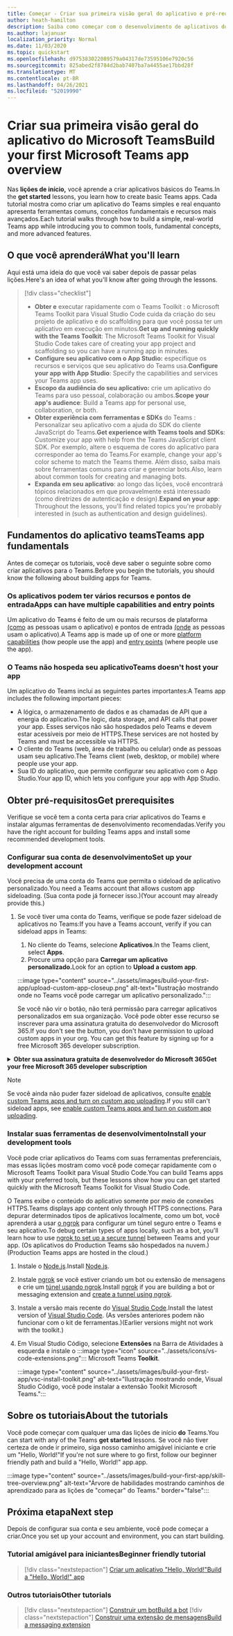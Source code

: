 ```yaml
---
title: Começar - Criar sua primeira visão geral do aplicativo e pré-requisitos
author: heath-hamilton
description: Saiba como começar com o desenvolvimento de aplicativos do Microsoft Teams e configurar seu ambiente.
ms.author: lajanuar
localization_priority: Normal
ms.date: 11/03/2020
ms.topic: quickstart
ms.openlocfilehash: d975383022089579a04317de73595106e7920c56
ms.sourcegitcommit: 825abed2f8784d2bab7407ba7a4455ae17bbd28f
ms.translationtype: MT
ms.contentlocale: pt-BR
ms.lasthandoff: 04/26/2021
ms.locfileid: "52019990"
---
```

# <a name="build-your-first-microsoft-teams-app-overview"></a><span data-ttu-id="6bf17-103">Criar sua primeira visão geral do aplicativo do Microsoft Teams</span><span class="sxs-lookup"><span data-stu-id="6bf17-103">Build your first Microsoft Teams app overview</span></span>

<span data-ttu-id="6bf17-104">Nas **lições de início,** você aprende a criar aplicativos básicos do Teams.</span><span class="sxs-lookup"><span data-stu-id="6bf17-104">In the **get started** lessons, you learn how to create basic Teams apps.</span></span> <span data-ttu-id="6bf17-105">Cada tutorial mostra como criar um aplicativo do Teams simples e real enquanto apresenta ferramentas comuns, conceitos fundamentais e recursos mais avançados.</span><span class="sxs-lookup"><span data-stu-id="6bf17-105">Each tutorial walks through how to build a simple, real-world Teams app while introducing you to common tools, fundamental concepts, and more advanced features.</span></span>

## <a name="what-youll-learn"></a><span data-ttu-id="6bf17-106">O que você aprenderá</span><span class="sxs-lookup"><span data-stu-id="6bf17-106">What you'll learn</span></span>

<span data-ttu-id="6bf17-107">Aqui está uma ideia do que você vai saber depois de passar pelas lições.</span><span class="sxs-lookup"><span data-stu-id="6bf17-107">Here's an idea of what you'll know after going through the lessons.</span></span>

> [!div class="checklist"]
  >
  > * <span data-ttu-id="6bf17-108">**Obter e** executar rapidamente com o Teams Toolkit : o Microsoft Teams Toolkit para Visual Studio Code cuida da criação do seu projeto de aplicativo e do scaffolding para que você possa ter um aplicativo em execução em minutos.</span><span class="sxs-lookup"><span data-stu-id="6bf17-108">**Get up and running quickly with the Teams Toolkit**: The Microsoft Teams Toolkit for Visual Studio Code takes care of creating your app project and scaffolding so you can have a running app in minutes.</span></span>
  > * <span data-ttu-id="6bf17-109">**Configure seu aplicativo com o App Studio:** especifique os recursos e serviços que seu aplicativo do Teams usa.</span><span class="sxs-lookup"><span data-stu-id="6bf17-109">**Configure your app with App Studio**: Specify the capabilities and services your Teams app uses.</span></span>
  > * <span data-ttu-id="6bf17-110">**Escopo da audiência do seu aplicativo:** crie um aplicativo do Teams para uso pessoal, colaboração ou ambos.</span><span class="sxs-lookup"><span data-stu-id="6bf17-110">**Scope your app's audience**: Build a Teams app for personal use, collaboration, or both.</span></span>
> * <span data-ttu-id="6bf17-111">**Obter experiência com ferramentas e SDKs** do Teams : Personalizar seu aplicativo com a ajuda do SDK do cliente JavaScript do Teams.</span><span class="sxs-lookup"><span data-stu-id="6bf17-111">**Get experience with Teams tools and SDKs**: Customize your app with help from the Teams JavaScript client SDK.</span></span> <span data-ttu-id="6bf17-112">Por exemplo, altere o esquema de cores do aplicativo para corresponder ao tema do Teams.</span><span class="sxs-lookup"><span data-stu-id="6bf17-112">For example, change your app's color scheme to match the Teams theme.</span></span> <span data-ttu-id="6bf17-113">Além disso, saiba mais sobre ferramentas comuns para criar e gerenciar bots.</span><span class="sxs-lookup"><span data-stu-id="6bf17-113">Also, learn about common tools for creating and managing bots.</span></span>
  > * <span data-ttu-id="6bf17-114">**Expanda em seu aplicativo**: ao longo das lições, você encontrará tópicos relacionados em que provavelmente está interessado (como diretrizes de autenticação e design).</span><span class="sxs-lookup"><span data-stu-id="6bf17-114">**Expand on your app**: Throughout the lessons, you'll find related topics you're probably interested in (such as authentication and design guidelines).</span></span>

## <a name="teams-app-fundamentals"></a><span data-ttu-id="6bf17-115">Fundamentos do aplicativo teams</span><span class="sxs-lookup"><span data-stu-id="6bf17-115">Teams app fundamentals</span></span>

<span data-ttu-id="6bf17-116">Antes de começar os tutoriais, você deve saber o seguinte sobre como criar aplicativos para o Teams.</span><span class="sxs-lookup"><span data-stu-id="6bf17-116">Before you begin the tutorials, you should know the following about building apps for Teams.</span></span>

### <a name="apps-can-have-multiple-capabilities-and-entry-points"></a><span data-ttu-id="6bf17-117">Os aplicativos podem ter vários recursos e pontos de entrada</span><span class="sxs-lookup"><span data-stu-id="6bf17-117">Apps can have multiple capabilities and entry points</span></span>

<span data-ttu-id="6bf17-118">Um aplicativo do Teams é feito de um ou mais recursos de plataforma [(como](../concepts/capabilities-overview.md) as pessoas usam o aplicativo) e pontos de entrada [(onde](../concepts/extensibility-points.md) as pessoas usam o aplicativo).</span><span class="sxs-lookup"><span data-stu-id="6bf17-118">A Teams app is made up of one or more [platform capabilities](../concepts/capabilities-overview.md) (how people use the app) and [entry points](../concepts/extensibility-points.md) (where people use the app).</span></span>

### <a name="teams-doesnt-host-your-app"></a><span data-ttu-id="6bf17-119">O Teams não hospeda seu aplicativo</span><span class="sxs-lookup"><span data-stu-id="6bf17-119">Teams doesn't host your app</span></span>

<span data-ttu-id="6bf17-120">Um aplicativo do Teams inclui as seguintes partes importantes:</span><span class="sxs-lookup"><span data-stu-id="6bf17-120">A Teams app includes the following important pieces:</span></span>

* <span data-ttu-id="6bf17-121">A lógica, o armazenamento de dados e as chamadas de API que a energia do aplicativo.</span><span class="sxs-lookup"><span data-stu-id="6bf17-121">The logic, data storage, and API calls that power your app.</span></span> <span data-ttu-id="6bf17-122">Esses serviços não são hospedados pelo Teams e devem estar acessíveis por meio de HTTPS.</span><span class="sxs-lookup"><span data-stu-id="6bf17-122">These services are not hosted by Teams and must be accessible via HTTPS.</span></span>
* <span data-ttu-id="6bf17-123">O cliente do Teams (web, área de trabalho ou celular) onde as pessoas usam seu aplicativo.</span><span class="sxs-lookup"><span data-stu-id="6bf17-123">The Teams client (web, desktop, or mobile) where people use your app.</span></span>
* <span data-ttu-id="6bf17-124">Sua ID do aplicativo, que permite configurar seu aplicativo com o App Studio.</span><span class="sxs-lookup"><span data-stu-id="6bf17-124">Your app ID, which lets you configure your app with App Studio.</span></span>

## <a name="get-prerequisites"></a><span data-ttu-id="6bf17-125">Obter pré-requisitos</span><span class="sxs-lookup"><span data-stu-id="6bf17-125">Get prerequisites</span></span>

<span data-ttu-id="6bf17-126">Verifique se você tem a conta certa para criar aplicativos do Teams e instalar algumas ferramentas de desenvolvimento recomendadas.</span><span class="sxs-lookup"><span data-stu-id="6bf17-126">Verify you have the right account for building Teams apps and install some recommended development tools.</span></span>

### <a name="set-up-your-development-account"></a><span data-ttu-id="6bf17-127">Configurar sua conta de desenvolvimento</span><span class="sxs-lookup"><span data-stu-id="6bf17-127">Set up your development account</span></span>

<span data-ttu-id="6bf17-128">Você precisa de uma conta do Teams que permita o sideload de aplicativo personalizado.</span><span class="sxs-lookup"><span data-stu-id="6bf17-128">You need a Teams account that allows custom app sideloading.</span></span> <span data-ttu-id="6bf17-129">(Sua conta pode já fornecer isso.)</span><span class="sxs-lookup"><span data-stu-id="6bf17-129">(Your account may already provide this.)</span></span>

1. <span data-ttu-id="6bf17-130">Se você tiver uma conta do Teams, verifique se pode fazer sideload de aplicativos no Teams:</span><span class="sxs-lookup"><span data-stu-id="6bf17-130">If you have a Teams account, verify if you can sideload apps in Teams:</span></span>
    1. <span data-ttu-id="6bf17-131">No cliente do Teams, selecione **Aplicativos**.</span><span class="sxs-lookup"><span data-stu-id="6bf17-131">In the Teams client, select **Apps**.</span></span>
    1. <span data-ttu-id="6bf17-132">Procure uma opção para **Carregar um aplicativo personalizado.**</span><span class="sxs-lookup"><span data-stu-id="6bf17-132">Look for an option to **Upload a custom app**.</span></span>

    :::image type="content" source="../assets/images/build-your-first-app/upload-custom-app-closeup.png" alt-text="Ilustração mostrando onde no Teams você pode carregar um aplicativo personalizado.":::
    
    <span data-ttu-id="6bf17-134">Se você não vir o botão, não terá permissão para carregar aplicativos personalizados em sua organização. Você pode obter esse recurso se inscrever para uma assinatura gratuita do desenvolvedor do Microsoft 365.</span><span class="sxs-lookup"><span data-stu-id="6bf17-134">If you don't see the button, you don't have permission to upload custom apps in your org. You can get this feature by signing up for a free Microsoft 365 developer subscription.</span></span>

<!-- markdownlint-disable MD033 -->
<details>

<summary><span data-ttu-id="6bf17-135"><b>Obter sua assinatura gratuita de desenvolvedor do Microsoft 365</b></span><span class="sxs-lookup"><span data-stu-id="6bf17-135"><b>Get your free Microsoft 365 developer subscription</b></span></span></summary>

<span data-ttu-id="6bf17-136">Você pode obter uma conta de teste gratuita do Teams que permite o sideload de aplicativos ao ingressar no programa de desenvolvedor do Microsoft 365.</span><span class="sxs-lookup"><span data-stu-id="6bf17-136">You can get a free Teams test account that allows app sideloading by joining the Microsoft 365 developer program.</span></span> <span data-ttu-id="6bf17-137">(O processo de registro leva aproximadamente dois minutos.)</span><span class="sxs-lookup"><span data-stu-id="6bf17-137">(The registration process takes approximately two minutes.)</span></span>

1. <span data-ttu-id="6bf17-138">Vá para o programa de desenvolvedor do [Microsoft 365](https://developer.microsoft.com/microsoft-365/dev-program).</span><span class="sxs-lookup"><span data-stu-id="6bf17-138">Go to the [Microsoft 365 developer program](https://developer.microsoft.com/microsoft-365/dev-program).</span></span>
1. <span data-ttu-id="6bf17-139">Selecione **Ingressar agora** e siga as instruções na tela.</span><span class="sxs-lookup"><span data-stu-id="6bf17-139">Select **Join Now** and follow the onscreen instructions.</span></span>
1. <span data-ttu-id="6bf17-140">Quando você chegar à tela de boas-vindas, selecione **Configurar assinatura do E5**.</span><span class="sxs-lookup"><span data-stu-id="6bf17-140">When you get to the welcome screen, select **Set up E5 subscription**.</span></span>
1. <span data-ttu-id="6bf17-141">Configurar sua conta de administrador.</span><span class="sxs-lookup"><span data-stu-id="6bf17-141">Set up your administrator account.</span></span> <span data-ttu-id="6bf17-142">Depois de concluir, você deverá ver uma tela como esta.</span><span class="sxs-lookup"><span data-stu-id="6bf17-142">Once you finish, you should see a screen like this.</span></span>
:::image type="content" source="../assets/images/build-your-first-app/dev-program-subscription.png" alt-text="Exemplo do que você vê depois de se inscrever no programa de desenvolvedor do Microsoft 365.":::
1. <span data-ttu-id="6bf17-144">Faça logoff no Teams usando a conta de administrador que você acabou de configurar.</span><span class="sxs-lookup"><span data-stu-id="6bf17-144">Log in to Teams using the administrator account you just set up.</span></span>
1. <span data-ttu-id="6bf17-145">Verifique se agora você tem **a opção Carregar um aplicativo** personalizado.</span><span class="sxs-lookup"><span data-stu-id="6bf17-145">Verify if you now have the **Upload a custom app** option.</span></span>

</details>

> [!Note]
> <span data-ttu-id="6bf17-146">Se você ainda não puder fazer sideload de aplicativos, consulte [enable custom Teams apps and turn on custom app uploading](https://docs.microsoft.com/microsoftteams/platform/concepts/build-and-test/prepare-your-o365-tenant#enable-custom-teams-apps-and-turn-on-custom-app-uploading).</span><span class="sxs-lookup"><span data-stu-id="6bf17-146">If you still can't sideload apps, see [enable custom Teams apps and turn on custom app uploading](https://docs.microsoft.com/microsoftteams/platform/concepts/build-and-test/prepare-your-o365-tenant#enable-custom-teams-apps-and-turn-on-custom-app-uploading).</span></span>

### <a name="install-your-development-tools"></a><span data-ttu-id="6bf17-147">Instalar suas ferramentas de desenvolvimento</span><span class="sxs-lookup"><span data-stu-id="6bf17-147">Install your development tools</span></span>

<span data-ttu-id="6bf17-148">Você pode criar aplicativos do Teams com suas ferramentas preferenciais, mas essas lições mostram como você pode começar rapidamente com o Microsoft Teams Toolkit para Visual Studio Code.</span><span class="sxs-lookup"><span data-stu-id="6bf17-148">You can build Teams apps with your preferred tools, but these lessons show how you can get started quickly with the Microsoft Teams Toolkit for Visual Studio Code.</span></span>

<span data-ttu-id="6bf17-149">O Teams exibe o conteúdo do aplicativo somente por meio de conexões HTTPS.</span><span class="sxs-lookup"><span data-stu-id="6bf17-149">Teams displays app content only through HTTPS connections.</span></span> <span data-ttu-id="6bf17-150">Para depurar determinados tipos de aplicativos localmente, como um bot, você aprenderá a usar [o ngrok](../concepts/build-and-test/debug.md#locally-hosted) para configurar um túnel seguro entre o Teams e seu aplicativo.</span><span class="sxs-lookup"><span data-stu-id="6bf17-150">To debug certain types of apps locally, such as a bot, you'll learn how to use [ngrok to set up a secure tunnel](../concepts/build-and-test/debug.md#locally-hosted) between Teams and your app.</span></span> <span data-ttu-id="6bf17-151">(Os aplicativos do Production Teams são hospedados na nuvem.)</span><span class="sxs-lookup"><span data-stu-id="6bf17-151">(Production Teams apps are hosted in the cloud.)</span></span>

1. <span data-ttu-id="6bf17-152">Instale o [Node.js](https://nodejs.org/en/).</span><span class="sxs-lookup"><span data-stu-id="6bf17-152">Install [Node.js](https://nodejs.org/en/).</span></span>
1. <span data-ttu-id="6bf17-153">Instale [ngrok](https://ngrok.com/download) se você estiver criando um bot ou extensão de mensagens e crie um [túnel usando ngrok](https://docs.microsoft.com/microsoftteams/platform/tutorials/get-started-dotnet-app-studio#tunnel-using-ngrok).</span><span class="sxs-lookup"><span data-stu-id="6bf17-153">Install [ngrok](https://ngrok.com/download) if you are building a bot or messaging extension and [create a tunnel using ngrok](https://docs.microsoft.com/microsoftteams/platform/tutorials/get-started-dotnet-app-studio#tunnel-using-ngrok).</span></span>
1. <span data-ttu-id="6bf17-154">Instale a versão mais recente do [Visual Studio Code](https://code.visualstudio.com/download).</span><span class="sxs-lookup"><span data-stu-id="6bf17-154">Install the latest version of [Visual Studio Code](https://code.visualstudio.com/download).</span></span> <span data-ttu-id="6bf17-155">(As versões anteriores podem não funcionar com o kit de ferramentas.)</span><span class="sxs-lookup"><span data-stu-id="6bf17-155">(Earlier versions might not work with the toolkit.)</span></span>
1. Em Visual Studio Código, selecione **Extensões** na Barra de Atividades à esquerda e instale o :::image type="icon" source="../assets/icons/vs-code-extensions.png"::: Microsoft Teams **Toolkit**.

    :::image type="content" source="../assets/images/build-your-first-app/vsc-install-toolkit.png" alt-text="Ilustração mostrando onde, Visual Studio Código, você pode instalar a extensão Toolkit Microsoft Teams.":::

## <a name="about-the-tutorials"></a><span data-ttu-id="6bf17-158">Sobre os tutoriais</span><span class="sxs-lookup"><span data-stu-id="6bf17-158">About the tutorials</span></span>

<span data-ttu-id="6bf17-159">Você pode começar com qualquer uma das lições de início **do** Teams.</span><span class="sxs-lookup"><span data-stu-id="6bf17-159">You can start with any of the Teams **get started** lessons.</span></span> <span data-ttu-id="6bf17-160">Se você não tiver certeza de onde ir primeiro, siga nosso caminho amigável iniciante e crie um "Hello, World!"</span><span class="sxs-lookup"><span data-stu-id="6bf17-160">If you're not sure where to go first, follow our beginner friendly path and build a "Hello, World!"</span></span> <span data-ttu-id="6bf17-161">app.</span><span class="sxs-lookup"><span data-stu-id="6bf17-161">app.</span></span>

:::image type="content" source="../assets/images/build-your-first-app/skill-tree-overview.png" alt-text="Árvore de habilidades mostrando caminhos de aprendizado para as lições de &quot;começar&quot; do Teams." border="false":::

## <a name="next-step"></a><span data-ttu-id="6bf17-163">Próxima etapa</span><span class="sxs-lookup"><span data-stu-id="6bf17-163">Next step</span></span>

<span data-ttu-id="6bf17-164">Depois de configurar sua conta e seu ambiente, você pode começar a criar.</span><span class="sxs-lookup"><span data-stu-id="6bf17-164">Once you set up your account and environment, you can start building.</span></span>

### <a name="beginner-friendly-tutorial"></a><span data-ttu-id="6bf17-165">Tutorial amigável para iniciantes</span><span class="sxs-lookup"><span data-stu-id="6bf17-165">Beginner friendly tutorial</span></span>

> [!div class="nextstepaction"]
> [<span data-ttu-id="6bf17-166">Criar um aplicativo "Hello, World!"</span><span class="sxs-lookup"><span data-stu-id="6bf17-166">Build a "Hello, World!" app</span></span>](../build-your-first-app/build-and-run.md)

### <a name="other-tutorials"></a><span data-ttu-id="6bf17-167">Outros tutoriais</span><span class="sxs-lookup"><span data-stu-id="6bf17-167">Other tutorials</span></span>

> [!div class="nextstepaction"]
> [<span data-ttu-id="6bf17-168">Construir um bot</span><span class="sxs-lookup"><span data-stu-id="6bf17-168">Build a bot</span></span>](../build-your-first-app/build-bot.md)
> [!div class="nextstepaction"]
> [<span data-ttu-id="6bf17-169">Construir uma extensão de mensagens</span><span class="sxs-lookup"><span data-stu-id="6bf17-169">Build a messaging extension</span></span>](../build-your-first-app/build-messaging-extension.md)
